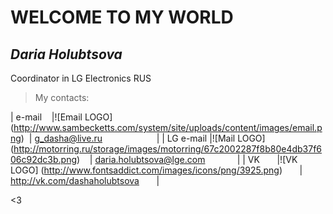 # WELCOME TO MY WORLD

## *Daria Holubtsova*
Coordinator in LG Electronics RUS

> My contacts:

| e-mail    |![Email LOGO] (http://www.sambecketts.com/system/site/uploads/content/images/email.png)                  | <g_dasha@live.ru>                      |
| LG e-mail |![Mail LOGO] (http://motorring.ru/storage/images/motorring/67c2002287f8b80e4db37f606c92dc3b.png)         | <daria.holubtsova@lge.com>             |
| VK        |![VK LOGO] (http://www.fontsaddict.com/images/icons/png/3925.png)                                        | <http://vk.com/dashaholubtsova>        |  

<3
